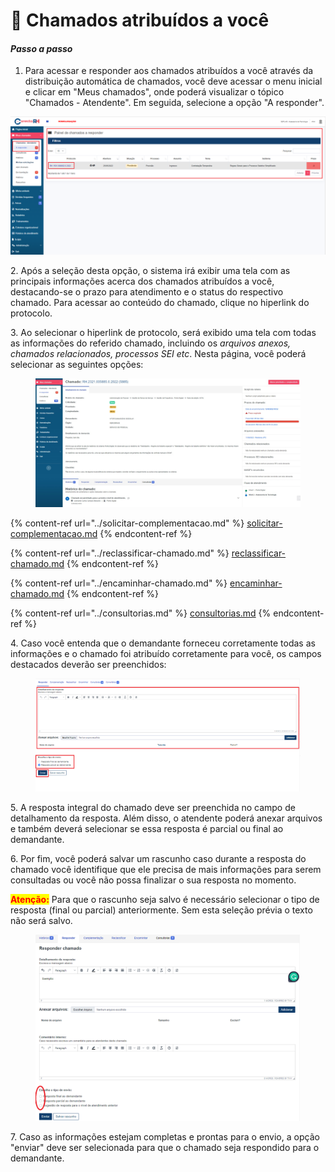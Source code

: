 # 👩 Chamados atribuídos a você

#### _**Passo a passo**_

1. Para acessar e responder aos chamados atribuídos a você através da distribuição automática de chamados, você deve acessar o menu inicial e clicar em "Meus chamados", onde poderá visualizar o tópico "Chamados - Atendente".  Em seguida, selecione a opção "A responder".&#x20;

![](<../../.gitbook/assets/image (35).png>)

2\. Após a seleção desta opção, o sistema irá exibir uma tela com as principais informações acerca dos chamados atribuídos a você, destacando-se o prazo para atendimento e o status do respectivo chamado. Para acessar ao conteúdo do chamado, clique no hiperlink do protocolo.&#x20;

3\. Ao selecionar o hiperlink de protocolo, será exibido uma tela com todas as informações do referido chamado, incluindo os _arquivos anexos, chamados relacionados, processos SEI etc_. Nesta página, você poderá selecionar as seguintes opções:

<figure><img src="../../.gitbook/assets/image (200).png" alt=""><figcaption></figcaption></figure>

{% content-ref url="../solicitar-complementacao.md" %}
[solicitar-complementacao.md](../solicitar-complementacao.md)
{% endcontent-ref %}

{% content-ref url="../reclassificar-chamado.md" %}
[reclassificar-chamado.md](../reclassificar-chamado.md)
{% endcontent-ref %}

{% content-ref url="../encaminhar-chamado.md" %}
[encaminhar-chamado.md](../encaminhar-chamado.md)
{% endcontent-ref %}

{% content-ref url="../consultorias.md" %}
[consultorias.md](../consultorias.md)
{% endcontent-ref %}

4\. Caso você entenda que o demandante forneceu corretamente todas as informações e o chamado foi atribuído corretamente para você, os campos destacados deverão ser preenchidos:

<figure><img src="../../.gitbook/assets/image (34).png" alt=""><figcaption></figcaption></figure>

&#x20;5\. A resposta integral do chamado deve ser preenchida no campo de detalhamento da resposta. Além disso, o atendente poderá anexar arquivos e também deverá selecionar se essa resposta é parcial ou final ao demandante.&#x20;

6\. Por fim, você poderá salvar um rascunho caso durante a resposta do chamado você identifique que ele precisa de mais informações para serem consultadas ou você não possa finalizar o sua resposta no momento.&#x20;

<mark style="color:red;">**Atenção:**</mark> Para que o rascunho seja salvo é necessário selecionar o tipo de resposta (final ou parcial) anteriormente. Sem esta seleção prévia o texto não será salvo.

<figure><img src="../../.gitbook/assets/image (199).png" alt=""><figcaption></figcaption></figure>



7\. Caso as informações estejam completas e prontas para o envio, a opção "enviar" deve ser selecionada para que o chamado seja respondido para o demandante.&#x20;
